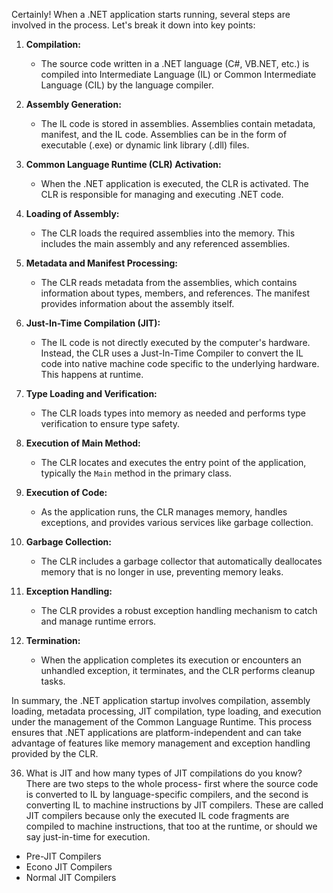 Certainly! When a .NET application starts running, several steps are involved in the process. Let's break it down into key points:

1. **Compilation:**
   - The source code written in a .NET language (C#, VB.NET, etc.) is compiled into Intermediate Language (IL) or Common Intermediate Language (CIL) by the language compiler.

2. **Assembly Generation:**
   - The IL code is stored in assemblies. Assemblies contain metadata, manifest, and the IL code. Assemblies can be in the form of executable (.exe) or dynamic link library (.dll) files.

3. **Common Language Runtime (CLR) Activation:**
   - When the .NET application is executed, the CLR is activated. The CLR is responsible for managing and executing .NET code.

4. **Loading of Assembly:**
   - The CLR loads the required assemblies into the memory. This includes the main assembly and any referenced assemblies.

5. **Metadata and Manifest Processing:**
   - The CLR reads metadata from the assemblies, which contains information about types, members, and references. The manifest provides information about the assembly itself.

6. **Just-In-Time Compilation (JIT):**
   - The IL code is not directly executed by the computer's hardware. Instead, the CLR uses a Just-In-Time Compiler to convert the IL code into native machine code specific to the underlying hardware. This happens at runtime.

7. **Type Loading and Verification:**
   - The CLR loads types into memory as needed and performs type verification to ensure type safety.

8. **Execution of Main Method:**
   - The CLR locates and executes the entry point of the application, typically the `Main` method in the primary class.

9. **Execution of Code:**
   - As the application runs, the CLR manages memory, handles exceptions, and provides various services like garbage collection.

10. **Garbage Collection:**
    - The CLR includes a garbage collector that automatically deallocates memory that is no longer in use, preventing memory leaks.

11. **Exception Handling:**
    - The CLR provides a robust exception handling mechanism to catch and manage runtime errors.

12. **Termination:**
    - When the application completes its execution or encounters an unhandled exception, it terminates, and the CLR performs cleanup tasks.

In summary, the .NET application startup involves compilation, assembly loading, metadata processing, JIT compilation, type loading, and execution under the management of the Common Language Runtime. This process ensures that .NET applications are platform-independent and can take advantage of features like memory management and exception handling provided by the CLR.

36. What is JIT and how many types of JIT compilations do you know?
There are two steps to the whole process- first where the source code is converted to IL by language-specific compilers, and the second is converting IL to machine instructions by JIT compilers. These are called JIT compilers because only the executed IL code fragments are compiled to machine instructions, that too at the runtime, or should we say just-in-time for execution.
- Pre-JIT Compilers
- Econo JIT Compilers
- Normal JIT Compilers